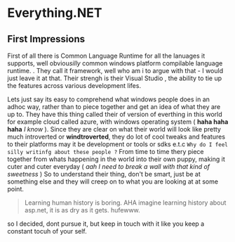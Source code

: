# Everything.NET

## First Impressions

First of all there is Common Language Runtime for all the lanuages it supports, well obviou*silly* common windows platform compilable language runtime. . They call it framework, well who am i to argue with that - I would just leave it at that. Their strengh is their Visual Studio , the ability to tie up the features across various development lifes.

Lets just say its easy to comprehend what windows people does in an adhoc way, rather than to piece together and get an idea of what they are up to.  They have this thing called their of version of everthing in this world for example cloud called azure, with windows operating  system ( **haha haha haha** *I know* ). Since they are clear on what their world will look like pretty much introverted or **windtroverted**, they do lot of cool tweaks and features to their platforms may it be development or tools or sdks e.t.c  `Why do I feel silly writinfg about these people ?` From time to time thery piece together from whats happening in the world into their own puppy, making it cuter and cuter everyday ( *aah I need  to break a wall with that kind of sweetness* ) So to understand their thing, don't be smart, just be at something else and they will creep on to what you are looking at at some point.



> Learning human history is boring. AHA imagine learning history about asp.net, it is as dry as it gets. hufewww.

so I decided, dont pursue it, but keep in touch with it like you keep a constant tocuh of your self.
